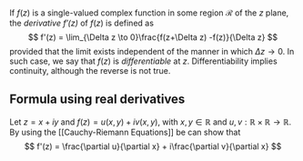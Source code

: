 If $f(z)$ is a single-valued complex function in some region $\mathcal{R}$ of the $z$ plane, the _derivative $f'(z)$_ of $f(z)$ is defined as
$$
f'(z) = \lim_{\Delta z \to 0}\frac{f(z+\Delta z) -f(z)}{\Delta z}
$$
provided that the limit exists independent of the manner in which $\Delta z \to 0$. In such case, we say that $f(z)$ is _differentiable_ at $z$. Differentiability implies continuity, although the reverse is not true.


## Formula using real derivatives
Let $z = x + i y$ and $f(z) = u(x,y)+i v(x,y)$, with $x, y\in \mathbb{R}$ and $u, v: \mathbb{R}\times\mathbb{R}\to\mathbb{R}$. By using the [[Cauchy-Riemann Equations]] be can show that
$$
f'(z) = \frac{\partial u}{\partial x} + i\frac{\partial v}{\partial x}
$$
